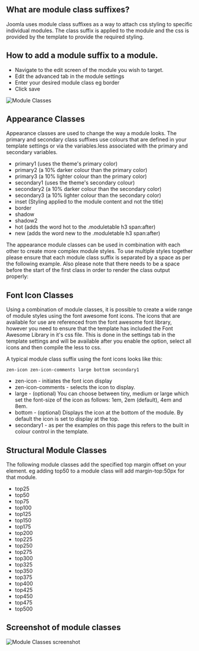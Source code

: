 What are module class suffixes?
----

Joomla uses module class suffixes as a way to attach css styling to specific individual modules. The class suffix is applied to the module and the css is provided by the template to provide the required styling.

How to add a module suffix to a module.
----

- Navigate to the edit screen of the module you wish to target.
- Edit the advanced tab in the module settings
- Enter your desired module class eg border
- Click save

![Module Classes](../data/images/classes/add-a-module-class.jpg)


Appearance Classes
----
Appearance classes are used to change the way a module looks. The primary and secondary class suffixes use colours that are defined in your template settings or via the variables.less associated with the primary and secondary variables.

- primary1 (uses the theme's primary color)
- primary2 (a 10% darker colour than the primary color)
- primary3 (a 10% lighter colour than the primary color)
- secondary1 (uses the theme's secondary colour)
- secondary2 (a 10% darker colour than the secondary color)
- secondary3 (a 10% lighter colour than the secondary color)
- inset (Styling applied to the module content and not the title)
- border 
- shadow 
- shadow2 
- hot (adds the word hot to the .moduletable h3 span:after)
- new (adds the word new to the .moduletable h3 span:after)

The appearance module classes can be used in combination with each other to create more complex module styles. To use multiple styles together please ensure that each module class suffix is separated by a space as per the following example. Also please note that there needs to be a space before the start of the first class in order to render the class output properly:



Font Icon Classes
----
Using a combination of module classes, it is possible to create a wide range of module styles using the font awesome font icons. The icons that are available for use are referenced from the font awesome font library, however you need to ensure that the template has included the Font Awesome Library in it's css file. This is done in the settings tab in the template settings and will be available after you enable the option, select all icons and then compile the less to css.

A typical module class suffix using the font icons looks like this:

	zen-icon zen-icon-comments large bottom secondary1


- zen-icon - initiates the font icon display
- zen-icon-comments - selects the icon to display. 
- large - (optional) You can choose between tiny, medium or large which set the font-size of the icon as follows: 1em, 2em (default), 4em and 8em.
- bottom - (optional) Displays the icon at the bottom of the module. By default the icon is set to display at the top.
- secondary1 - as per the examples on this page this refers to the built in colour control in the template.



Structural Module Classes
----
The following module classes add the specified top margin offset on your element.
eg adding top50 to a module class will add margin-top:50px for that module.

- top25
- top50
- top75 
- top100
- top125
- top150
- top175
- top200 
- top225
- top250 
- top275 
- top300
- top325 
- top350 
- top375
- top400
- top425
- top450
- top475 
- top500 



Screenshot of module classes
----

![Module Classes screenshot](../data/xero/images/classes/module-classes.jpg)

